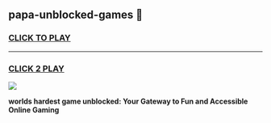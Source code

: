
## papa-unblocked-games 👋
<h3>
<a href="https://premium.freeplayer.one?title=papa-unblocked-games&ref=14F">CLICK TO PLAY</a></h3>
<hr>

<h3>
<a href="https://premium.freeplayer.one?title=papa-unblocked-games&ref=14F">CLICK 2 PLAY</a>
  
</h3>

<a href="https://premium.freeplayer.one?title=papa-unblocked-games&ref=12F/"><img src="https://clearcache.store/games.png"></a>


**worlds hardest game unblocked: Your Gateway to Fun and Accessible Online Gaming**
